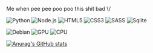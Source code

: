 Me when pee pee poo poo this shit bad \\/

![Python](https://img.shields.io/badge/Python-14354C?style=for-the-badge&logo=python&logoColor=white)
![Node.js](https://img.shields.io/badge/Node.js-43853D?style=for-the-badge&logo=node.js&logoColor=white)
![HTML5](https://img.shields.io/badge/HTML5-E34F26?style=for-the-badge&logo=html5&logoColor=white)
![CSS3](https://img.shields.io/badge/CSS3-1572B6?style=for-the-badge&logo=css3&logoColor=white)
![SASS](https://img.shields.io/badge/Sass-CC6699?style=for-the-badge&logo=sass&logoColor=white)
![Sqlite](https://img.shields.io/badge/SQLite-07405E?style=for-the-badge&logo=sqlite&logoColor=white)


![Debian](https://img.shields.io/badge/Debian-a80030?style=for-the-badge&logo=debian&logoColor=white)
![GPU](https://img.shields.io/badge/NVIDIA-GTX1650-76B900?style=for-the-badge&logo=nvidia&logoColor=white)
![CPU](https://img.shields.io/badge/Intel-Core_i5_3570-0071C5?style=for-the-badge&logo=intel&logoColor=white)

[![Anurag's GitHub stats](https://github-readme-stats.vercel.app/api?username=m2rsh&theme=radical)](https://github.com/anuraghazra/github-readme-stats)
